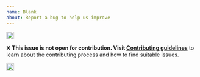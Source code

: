 ```yaml
---
name: Blank
about: Report a bug to help us improve
---
```


<!---HEADER START-->

<img height="20px" src="https://i.imgur.com/c7hUeb5.jpeg">

❌ **This issue is not open for contribution. Visit <a href="https://learningequality.org/contributing-to-our-open-code-base/" target="_blank">Contributing guidelines</a>** to learn about the contributing process and how to find suitable issues.

<img height="20px" src="https://i.imgur.com/c7hUeb5.jpeg">

<!---HEADER END-->
